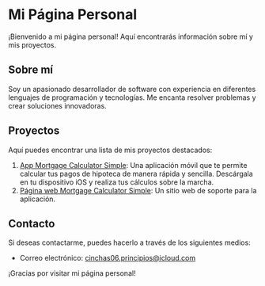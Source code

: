# Mi Página Personal

¡Bienvenido a mi página personal! Aquí encontrarás información sobre mí y mis proyectos.

## Sobre mí

Soy un apasionado desarrollador de software con experiencia en diferentes lenguajes de programación y tecnologías. Me encanta resolver problemas y crear soluciones innovadoras.

## Proyectos

Aquí puedes encontrar una lista de mis proyectos destacados:

1. [App Mortgage Calculator Simple](https://apps.apple.com/es/app/calculadora-hipotecas-simple/id6503629094): Una aplicación móvil que te permite calcular tus pagos de hipoteca de manera rápida y sencilla. Descárgala en tu dispositivo iOS y realiza tus cálculos sobre la marcha.
2. [Página web Mortgage Calculator Simple](https://mortgagecalculatorsimple.eu/): Un sitio web de soporte para la aplicación.

## Contacto

Si deseas contactarme, puedes hacerlo a través de los siguientes medios:

- Correo electrónico: [cinchas06.principios@icloud.com](mailto:cinchas06.principios@icloud.com)

¡Gracias por visitar mi página personal!
